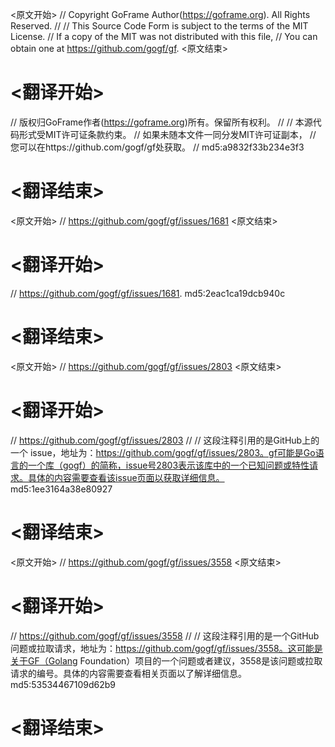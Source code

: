 
<原文开始>
// Copyright GoFrame Author(https://goframe.org). All Rights Reserved.
//
// This Source Code Form is subject to the terms of the MIT License.
// If a copy of the MIT was not distributed with this file,
// You can obtain one at https://github.com/gogf/gf.
<原文结束>

# <翻译开始>
// 版权归GoFrame作者(https://goframe.org)所有。保留所有权利。
//
// 本源代码形式受MIT许可证条款约束。
// 如果未随本文件一同分发MIT许可证副本，
// 您可以在https://github.com/gogf/gf处获取。
// md5:a9832f33b234e3f3
# <翻译结束>


<原文开始>
// https://github.com/gogf/gf/issues/1681
<原文结束>

# <翻译开始>
// https://github.com/gogf/gf/issues/1681. md5:2eac1ca19dcb940c
# <翻译结束>


<原文开始>
// https://github.com/gogf/gf/issues/2803
<原文结束>

# <翻译开始>
// https://github.com/gogf/gf/issues/2803
// 
// 这段注释引用的是GitHub上的一个 issue，地址为：https://github.com/gogf/gf/issues/2803。gf可能是Go语言的一个库（gogf）的简称，issue号2803表示该库中的一个已知问题或特性请求。具体的内容需要查看该issue页面以获取详细信息。 md5:1ee3164a38e80927
# <翻译结束>


<原文开始>
// https://github.com/gogf/gf/issues/3558
<原文结束>

# <翻译开始>
// https://github.com/gogf/gf/issues/3558
// 
// 这段注释引用的是一个GitHub问题或拉取请求，地址为：https://github.com/gogf/gf/issues/3558。这可能是关于GF（Golang Foundation）项目的一个问题或者建议，3558是该问题或拉取请求的编号。具体的内容需要查看相关页面以了解详细信息。 md5:53534467109d62b9
# <翻译结束>

